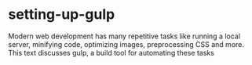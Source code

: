 # setting-up-gulp
Modern web development has many repetitive tasks like running a local server, minifying code, optimizing images, preprocessing CSS and more. This text discusses gulp, a build tool for automating these tasks
